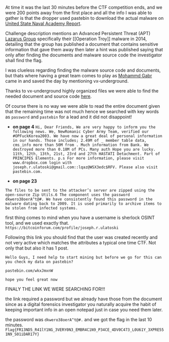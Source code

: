 At time it was the last 30 minutes before the CTF competition ends,  and we were 200 points away from the first place and all the info I was able to gather is that the dropper used pastebin to download the actual malware on [United State Naval Academy Report](https://www.usna.edu/CyberCenter/_files/documents/Operation-Blockbuster-Report.pdf).

Challenge description mentions an Advanced Persistent Threat (APT) [Lazarus Group](https://en.wikipedia.org/wiki/Lazarus_Group) specifically their [[Operation Troy]] malware in 2014, detailing that the group has published a document that contains sensitive information that gave them away then later a hint was published saying that only after finding the documents and malware source code the investigator shall find the flag.

I was clueless regarding finding the malware source code and documents, but thats where having a great team comes to play as [Mohammd Gabr](https://www.linkedin.com/in/mohammed-g-aa58b110a/) came in and saved the day by mentioning vx-underground.

Thanks to vx-underground highly organized files we were able to find the needed document and source code [here](https://www.vx-underground.org/#E:/root/APTs/2013/2013.03.20%20-%20Operation%20Troy). 

Of course there is no way we were able to read the entire document given that the remaining time was not much hence we searched with key words as `password` and `pastebin` for a lead and it did not disappoint!

* **on page 4**
```Hi, Dear Friends, We are very happy to inform you the following news. We, NewRomanic Cyber Army Team, verified our #OPFuckKorea2003. We have now a great deal of personal information in our hands. Those includes; 2.49M of _ member table data, cms_info more than 50M from . Much information from Bank. We destroyed more than 0.18M of PCs. Many auth Hope you are lucky. 11th, 12th, 13th, 21st, 23rd and 27th HASTATI Detachment. Part of PRINCIPES Elements. p.s For more information, please visit www.dropbox.com login with joseph.r.ulatoski@gmail.com::lqaz@WSX3edc$RFV. Please also visit pastebin.com.```

* **on page 23**
```
The files to be sent to the attacker’s server are zipped using the open-source Zip Utils.6 The component uses the password dkwero38oerA^t@#. We have consistently found this password in the malware dating back to 2009. It is used primarily to archive items to be stolen from infected systems.
```
first thing comes to mind when you have a username is sherlock OSINT tool, and we used exactly that.
`https://bitcoinforum.com/profile/joseph.r.ulatoski`

Following this link you should find that the user was created recently and not very active which matches the attributes a typical one time CTF. Not only that but also it has 1 post.

```
Hello Guys, I need help to start mining but before we go for this can you check my data on pastebin?  
  
pastebin.com/wkxJmxnW  
  
hope you feel great now
```

FINALY THE LINK WE WERE SEARCHING FOR!!!

the link required a password but we already have those from the document since as a digital forensics investigator you naturally acquire the habit of keeping important info in an open notepad just in case you need them later.

the password was `dkwero38oerA^t@#.` and we got the flag in the last 10 minutes.
`Flag{FR13ND5_R41lY1NG_3VERY0N3_EMBR4C1N9_P34CE_4DV0C473_L0U61Y_3XPRE551N9_S01iDAR17Y}`




